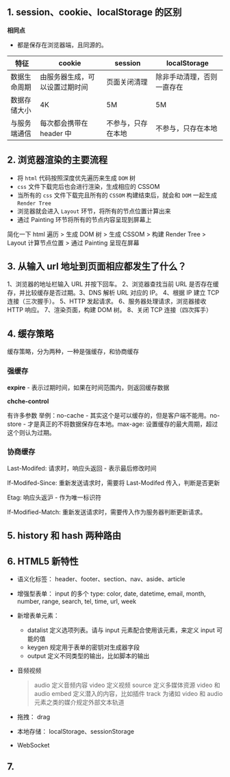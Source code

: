 ## 1. session、cookie、localStorage 的区别

**相同点**

- 都是保存在浏览器端，且同源的。

| 特征         | cookie                         | session            | localStorage               |
| ------------ | ------------------------------ | ------------------ | -------------------------- |
| 数据⽣命周期 | 由服务器生成，可以设置过期时间 | 页面关闭清理       | 除⾮手动清理，否则⼀直存在 |
| 数据存储大小 | 4K                             | 5M                 | 5M                         |
| 与服务端通信 | 每次都会携带在 header 中       | 不参与，只存在本地 | 不参与，只存在本地         |

## 2. 浏览器渲染的主要流程

- 将 `html` 代码按照深度优先遍历来生成 `DOM` 树
- `css` 文件下载完后也会进行渲染，生成相应的 CSSOM
- 当所有的 `css` 文件下载完且所有的 `CSSOM` 构建结束后，就会和 `DOM` 一起生成 `Render Tree`
- 浏览器就会进入 `Layout` 环节，将所有的节点位置计算出来
- 通过 Painting 环节将所有的节点内容呈现到屏幕上

简化一下
html 遍历 > 生成 DOM 树 > 生成 CSSOM > 构建 Render Tree > Layout 计算节点位置 > 通过 Painting 呈现在屏幕

## 3. 从输入 url 地址到页面相应都发生了什么？

1、浏览器的地址栏输入 URL 并按下回车。
2、浏览器查找当前 URL 是否存在缓存，并比较缓存是否过期。3、DNS 解析 URL 对应的 IP。
4、根据 IP 建立 TCP 连接（三次握手）。
5、HTTP 发起请求。
6、服务器处理请求，浏览器接收 HTTP 响应。
7、渲染页面，构建 DOM 树。
8、关闭 TCP 连接（四次挥手）

## 4. 缓存策略

缓存策略，分为两种，一种是强缓存，和协商缓存

### 强缓存

**expire** - 表示过期时间，如果在时间范围内，则返回缓存数据

**chche-control**

有许多参数 举例：no-cache - 其实这个是可以缓存的，但是客户端不能用。no-store - 才是真正的不将数据保存在本地。max-age: 设置缓存的最大周期，超过这个则认为过期。

### 协商缓存

Last-Modifed: 请求时，响应头返回 - 表示最后修改时间

If-Modifed-Since: 重新发送请求时，需要将 Last-Modifed 传入，判断是否更新

Etag: 响应头返沪 - 作为唯一标识符

If-Modified-Match: 重新发送请求时，需要传入作为服务器判断更新请求。





## 5. history 和 hash 两种路由



## 6. HTML5 新特性

- 语义化标签： header、footer、section、nav、aside、article

- 增强型表单： input 的多个 type: color, date, datetime, email, month, number, range, search, tel, time, url, week

- 新增表单元素：

  - datalist 定义选项列表。请与 input 元素配合使用该元素，来定义 input 可能的值
  - keygen 规定用于表单的密钥对生成器字段
  - output 定义不同类型的输出，比如脚本的输出

- 音频视频

  > audio 定义音频内容
  > video 定义视频
  > source 定义多媒体资源 video 和 audio
  > embed 定义潜入的内容，比如插件
  > track 为诸如 video 和 audio 元素之类的媒介规定外部文本轨道

- 拖拽： drag

- 本地存储： localStorage、sessionStorage

- WebSocket

## 7.